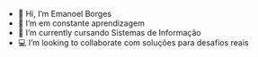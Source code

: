 - 👋 Hi, I’m Emanoel Borges
- 👀 I’m em constante aprendizagem
- 🌱 I’m currently cursando Sistemas de Informação
- 💻 I’m looking to collaborate com soluções para desafios reais
<!---
Emanoel-Borges/Emanoel-Borges is a ✨ special ✨ repository because its `README.md` (this file) appears on your GitHub profile.
You can click the Preview link to take a look at your changes.
--->
